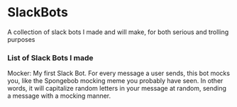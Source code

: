 # SlackBots
A collection of slack bots I made and will make, for both serious and trolling 
purposes

### List of Slack Bots I made
Mocker: My first Slack Bot. For every message a user sends, this bot mocks 
you, like the Spongebob mocking meme you probably have seen. In other words, 
it will capitalize random letters in your message at random, sending a message 
with a mocking manner. 

